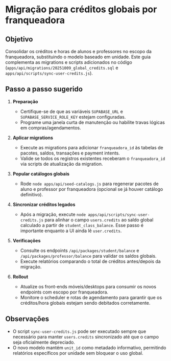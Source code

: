 # Migração para créditos globais por franqueadora

## Objetivo
Consolidar os créditos e horas de alunos e professores no escopo da franqueadora, substituindo o modelo baseado em unidade. Este guia complementa as migrations e scripts adicionados no código (`apps/api/migrations/20251009_global_credits.sql` e `apps/api/scripts/sync-user-credits.js`).

## Passo a passo sugerido

1. **Preparação**
   - Certifique-se de que as variáveis `SUPABASE_URL` e `SUPABASE_SERVICE_ROLE_KEY` estejam configuradas.
   - Programe uma janela curta de manutenção ou habilite travas lógicas em compras/agendamentos.

2. **Aplicar migrations**
   - Execute as migrations para adicionar `franqueadora_id` às tabelas de pacotes, saldos, transações e payment intents.
   - Valide se todos os registros existentes receberam o `franqueadora_id` via scripts de atualização da migration.

3. **Popular catálogos globais**
   - Rode `node apps/api/seed-catalogs.js` para regenerar pacotes de aluno e professor por franqueadora (opcional se já houver catálogo definitivo).

4. **Sincronizar créditos legados**
   - Após a migração, execute `node apps/api/scripts/sync-user-credits.js` para alinhar o campo `users.credits` ao saldo global calculado a partir de `student_class_balance`. Esse passo é importante enquanto a UI ainda lê `user.credits`.

5. **Verificações**
   - Consulte os endpoints `/api/packages/student/balance` e `/api/packages/professor/balance` para validar os saldos globais.
   - Execute relatórios comparando o total de créditos antes/depois da migração.

6. **Rollout**
   - Atualize os front-ends móveis/desktops para consumir os novos endpoints com escopo por franqueadora.
   - Monitore o scheduler e rotas de agendamento para garantir que os créditos/hora globais estejam sendo debitados corretamente.

## Observações
- O script `sync-user-credits.js` pode ser executado sempre que necessário para manter `users.credits` sincronizado até que o campo seja oficialmente depreciado.
- O novo modelo mantém `unit_id` como metadado informativo, permitindo relatórios específicos por unidade sem bloquear o uso global.
